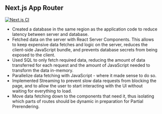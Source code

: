 ## Next.js App Router

[![Next.js CI](https://github.com/zenWai/nextjs-dashboard/actions/workflows/ci.yml/badge.svg)](https://github.com/zenWai/nextjs-dashboard/actions/workflows/ci.yml)

<ul>
<li>Created a database in the same region as the application code to reduce latency between server and database.</li>
<li>Fetched data on the server with React Server Components. This allows to keep expensive data fetches and logic on the server, reduces the client-side JavaScript bundle, and prevents database secrets from being exposed to the client.</li>
<li>Used SQL to only fetch required data, reducing the amount of data transferred for each request and the amount of JavaScript needed to transform the data in-memory.</li>
<li>Parallelize data fetching with JavaScript - where it made sense to do so.</li>
<li>Implemented Streaming to prevent slow data requests from blocking the page, and to allow the user to start interacting with the UI without waiting for everything to load.</li>
<li>Move data fetching down to the components that need it, thus isolating which parts of routes should be dynamic in preparation for Partial Prerendering.</li>
</ul>
